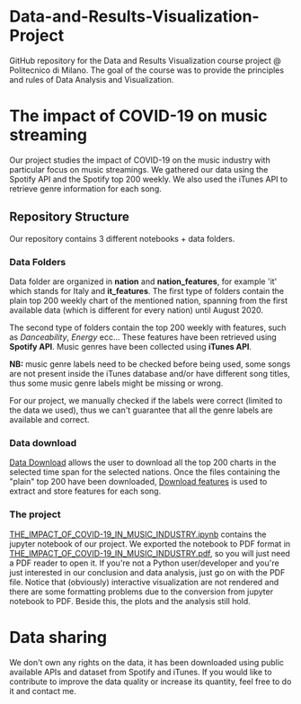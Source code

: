# Data-and-Results-Visualization-Project

GitHub repository for the Data and Results Visualization course project @ Politecnico di Milano. The goal of the course was to provide the principles and rules of Data Analysis and Visualization.

# The impact of COVID-19 on music streaming

Our project studies the impact of COVID-19 on the music industry with particular focus on music streamings. We gathered our data using the Spotify API and the Spotify top 200 weekly. We also used the iTunes API to retrieve genre information for each song.


## Repository Structure

Our repository contains 3 different notebooks + data folders.

### Data Folders

Data folder are organized in **nation** and **nation_features**, for example 'it' which stands for Italy and **it_features**. The first type of folders contain the plain top 200 weekly chart of the mentioned nation, spanning from the first available data (which is different for every nation) until August 2020. 

The second type of folders contain the top 200 weekly with features, such as *Danceability*, *Energy* ecc... These features have been retrieved using **Spotify API**. Music genres have been collected using **iTunes API**. 

**NB:** music genre labels need to be checked before being used, some songs are not present inside the iTunes database and/or have different song titles, thus some music genre labels might be missing or wrong. 

For our project, we manually checked if the labels were correct (limited to the data we used), thus we can't guarantee that all the genre labels are available and correct.

### Data download

[Data Download](Data_Download.ipynb) allows the user to download all the top 200 charts in the selected time span for the selected nations. Once the files containing the "plain" top 200 have been downloaded, [Download features](Download_features.ipynb) is used to extract and store features for each song.

### The project
 [THE_IMPACT_OF_COVID-19_IN_MUSIC_INDUSTRY.ipynb](THE_IMPACT_OF_COVID-19_IN_MUSIC_INDUSTRY.ipynb) contains the jupyter notebook of our project. We exported the notebook to PDF format in  [THE_IMPACT_OF_COVID-19_IN_MUSIC_INDUSTRY.pdf](THE_IMPACT_OF_COVID-19_IN_MUSIC_INDUSTRY.pdf), so you will just need a PDF reader to open it. 
 If you're not a Python user/developer and you're just interested in our conclusion and data analysis, just go on with the PDF file. Notice that (obviously) interactive visualization are not rendered and there are some formatting problems due to the conversion from jupyter notebook to PDF. Beside this, the plots and the analysis still hold.
 
 # Data sharing
 We don't own any rights on the data, it has been downloaded using public available APIs and dataset from Spotify and iTunes. If you would like to contribute to improve the data quality or increase its quantity, feel free to do it and contact me. 
